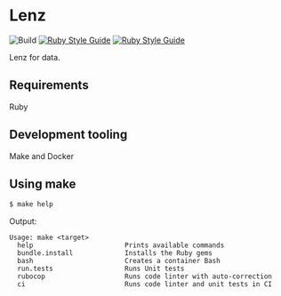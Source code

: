 # Lenz

![Build](https://github.com/leandronsp/lenz/actions/workflows/build.yml/badge.svg)
[![Ruby Style Guide](https://img.shields.io/badge/code_style-rubocop-brightgreen.svg)](https://github.com/rubocop/rubocop)
[![Ruby Style Guide](https://img.shields.io/badge/code_style-community-brightgreen.svg)](https://rubystyle.guide)

Lenz for data.

## Requirements

Ruby

## Development tooling

Make and Docker

## Using make

```bash
$ make help
```
Output:
```
Usage: make <target>
  help                       Prints available commands
  bundle.install             Installs the Ruby gems
  bash                       Creates a container Bash
  run.tests                  Runs Unit tests
  rubocop                    Runs code linter with auto-correction
  ci                         Runs code linter and unit tests in CI
```
